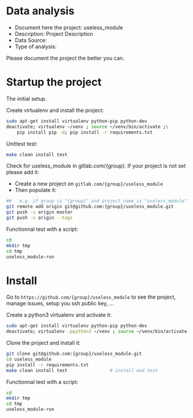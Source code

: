 # Data analysis
- Document here the project: useless_module
- Description: Project Description
- Data Source:
- Type of analysis:

Please document the project the better you can.

# Startup the project

The initial setup.

Create virtualenv and install the project:
```bash
sudo apt-get install virtualenv python-pip python-dev
deactivate; virtualenv ~/venv ; source ~/venv/bin/activate ;\
    pip install pip -U; pip install -r requirements.txt
```

Unittest test:
```bash
make clean install test
```

Check for useless_module in gitlab.com/{group}.
If your project is not set please add it:

- Create a new project on `gitlab.com/{group}/useless_module`
- Then populate it:

```bash
##   e.g. if group is "{group}" and project_name is "useless_module"
git remote add origin git@github.com:{group}/useless_module.git
git push -u origin master
git push -u origin --tags
```

Functionnal test with a script:

```bash
cd
mkdir tmp
cd tmp
useless_module-run
```

# Install

Go to `https://github.com/{group}/useless_module` to see the project, manage issues,
setup you ssh public key, ...

Create a python3 virtualenv and activate it:

```bash
sudo apt-get install virtualenv python-pip python-dev
deactivate; virtualenv -ppython3 ~/venv ; source ~/venv/bin/activate
```

Clone the project and install it:

```bash
git clone git@github.com:{group}/useless_module.git
cd useless_module
pip install -r requirements.txt
make clean install test                # install and test
```
Functionnal test with a script:

```bash
cd
mkdir tmp
cd tmp
useless_module-run
```
